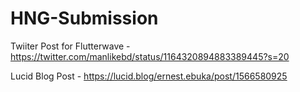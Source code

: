 # HNG-Submission
Twiiter Post for Flutterwave - https://twitter.com/manlikebd/status/1164320894883389445?s=20

Lucid Blog Post - https://lucid.blog/ernest.ebuka/post/1566580925

